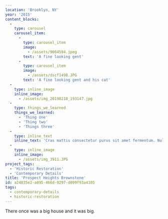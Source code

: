 ```yaml
---
location: 'Brooklyn, NY'
year: '2015'
content_blocks:
  -
    type: carousel
    carousel_item:
      -
        type: carousel_item
        image:
          - /assets/9064594.jpeg
        text: 'A fine looking gent'
      -
        type: carousel_item
        image:
          - /assets/dscf1498.JPG
        text: 'A fine looking gent and his cat'
  -
    type: inline_image
    inline_image:
      - /assets/img_20190218_193147.jpg
  -
    type: things_we_learned
    things_we_learned:
      - 'Thing one'
      - 'Thing two'
      - 'Things three'
  -
    type: inline_text
    inline_text: 'Cras mattis consectetur purus sit amet fermentum. Nullam id dolor id nibh ultricies vehicula ut id elit. Nulla vitae elit libero, a pharetra augue. Donec id elit non mi porta gravida at eget metus.'
  -
    type: inline_image
    inline_image:
      - /assets/img_3911.JPG
project_tags:
  - 'Historic Restoration'
  - 'Contemporary Details'
title: 'Prospect Heights Brownstone'
id: a24835e2-a895-466d-9297-d099f93a4105
tags:
  - contemporary-details
  - historic-restoration
---
```

There once was a big house and it was big.